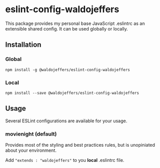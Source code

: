 # eslint-config-waldojeffers

This package provides my personal base JavaScript .eslintrc as an extensible shared config. It can be used globally or locally.

## Installation
### Global
`npm install -g @waldojeffers/eslint-config-waldojeffers`

### Local
`npm install --save @waldojeffers/eslint-config-waldojeffers`

## Usage
Several ESLint configurations are available for your usage.

### movienight (default)
Provides most of the styling and best practices rules, but is unopiniated about your environment.

Add `"extends : "waldojeffers"` to you **local** .eslintrc file.
